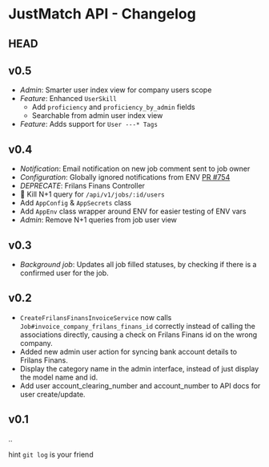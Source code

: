 # JustMatch API - Changelog

HEAD
-----------

v0.5
-----------
- _Admin_: Smarter user index view for company users scope
- _Feature_: Enhanced `UserSkill`
  + Add `proficiency` and `proficiency_by_admin` fields
  + Searchable from admin user index view
- _Feature_: Adds support for `User ---* Tags`

v0.4
------------
- _Notification_: Email notification on new job comment sent to job owner
- _Configuration_: Globally ignored notifications from ENV [PR #754](https://github.com/justarrived/just_match_api/pull/754)
- _DEPRECATE_: Frilans Finans Controller
- :hocho: Kill N+1 query for `/api/v1/jobs/:id/users`
- Add `AppConfig` & `AppSecrets` class
- Add `AppEnv` class wrapper around ENV for easier testing of ENV vars
- _Admin_: Remove N+1 queries from job user view

v0.3
------------
- _Background job_: Updates all job filled statuses, by checking if there is a confirmed user for the job.

v0.2
------------
- `CreateFrilansFinansInvoiceService` now calls `Job#invoice_company_frilans_finans_id` correctly instead of calling the associations directly, causing a check on Frilans Finans id on the wrong company.
- Added new admin user action for syncing bank account details to Frilans Finans.
- Display the category name in the admin interface, instead of just display the model name and id.
- Add user account_clearing_number and account_number to API docs for user create/update.

v0.1
-----------

..

hint `git log` is your friend
